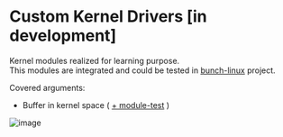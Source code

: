 # Custom Kernel Drivers [in development]
Kernel modules realized for learning purpose. </br>
This modules are integrated and could be tested in [bunch-linux](https://github.com/waelkarman/bunch-linux-manifests) project.

Covered arguments: <br>
  - Buffer in kernel space ( [+ module-test](https://github.com/waelkarman/kernel-drivers-tests) )

![image](https://github.com/waelkarman/kernel-modules/assets/29144908/6d526185-0cb9-4cdf-b14a-992c67395541)

